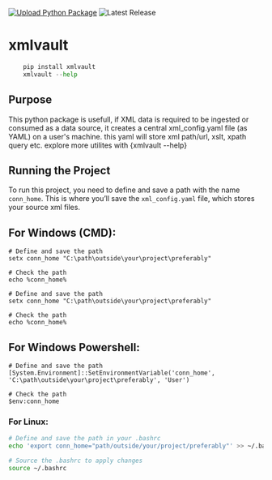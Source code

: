 
[![Upload Python Package](https://github.com/ankit48365/xmlvault/actions/workflows/python-publish.yml/badge.svg)](https://github.com/ankit48365/xmlvault/actions/workflows/python-publish.yml)
![Latest Release](https://img.shields.io/badge/release-v0.0.4-blue)

# xmlvault

```python
    pip install xmlvault
    xmlvault --help

```    

## Purpose

This python package is usefull, if XML data is required to be ingested or consumed as a data source, it creates a central xml_config.yaml file (as YAML) on a user's machine. this yaml will store xml path/url, xslt, xpath query etc. explore more utilites with {xmlvault --help}

## Running the Project

To run this project, you need to define and save a path with the name `conn_home`. This is where you’ll save the `xml_config.yaml` file, which stores your source xml files.

## For Windows (CMD):

```
# Define and save the path
setx conn_home "C:\path\outside\your\project\preferably"

# Check the path
echo %conn_home%

# Define and save the path
setx conn_home "C:\path\outside\your\project\preferably"

# Check the path
echo %conn_home%
```
## For Windows Powershell:

```
# Define and save the path
[System.Environment]::SetEnvironmentVariable('conn_home', 'C:\path\outside\your\project\preferably', 'User')

# Check the path
$env:conn_home
```

### For Linux:

```bash
# Define and save the path in your .bashrc
echo 'export conn_home="path/outside/your/project/preferably"' >> ~/.bashrc

# Source the .bashrc to apply changes
source ~/.bashrc
```
